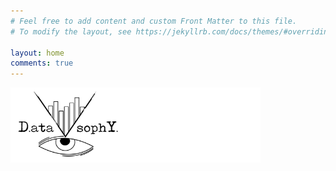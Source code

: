 ```yaml
---
# Feel free to add content and custom Front Matter to this file.
# To modify the layout, see https://jekyllrb.com/docs/themes/#overriding-theme-defaults

layout: home
comments: true
---
```

<link rel="shortcut icon" type="image/png" href="./favicon.png">
<img src="assets/datalogo.png" alt="phil" width="400px" height="120px"/>

